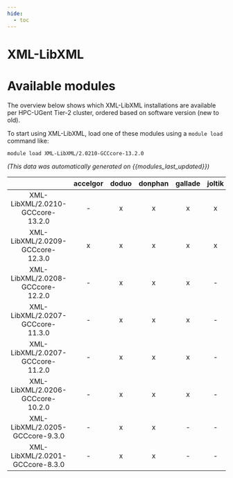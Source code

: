 ```yaml
---
hide:
  - toc
---
```


XML-LibXML
==========

# Available modules


The overview below shows which XML-LibXML installations are available per HPC-UGent Tier-2 cluster, ordered based on software version (new to old).

To start using XML-LibXML, load one of these modules using a `module load` command like:

```shell
module load XML-LibXML/2.0210-GCCcore-13.2.0
```

*(This data was automatically generated on {{modules_last_updated}})*  

| |accelgor|doduo|donphan|gallade|joltik|shinx|skitty|
| :---: | :---: | :---: | :---: | :---: | :---: | :---: | :---: |
|XML-LibXML/2.0210-GCCcore-13.2.0|-|x|x|x|x|x|x|
|XML-LibXML/2.0209-GCCcore-12.3.0|x|x|x|x|x|x|x|
|XML-LibXML/2.0208-GCCcore-12.2.0|-|x|x|x|-|-|-|
|XML-LibXML/2.0207-GCCcore-11.3.0|-|x|x|x|-|-|-|
|XML-LibXML/2.0207-GCCcore-11.2.0|-|x|x|x|-|-|-|
|XML-LibXML/2.0206-GCCcore-10.2.0|-|x|x|x|-|-|-|
|XML-LibXML/2.0205-GCCcore-9.3.0|-|x|x|-|-|-|-|
|XML-LibXML/2.0201-GCCcore-8.3.0|-|x|x|-|-|-|-|
